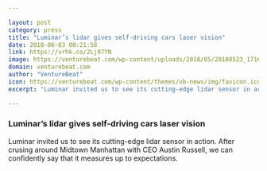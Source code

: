 ```yaml
---

layout: post
category: press
title: "Luminar’s lidar gives self-driving cars laser vision"
date: 2018-06-03 00:21:58
link: https://vrhk.co/2Lj97YN
image: https://venturebeat.com/wp-content/uploads/2018/05/20180523_171621_hdr-1.jpg?fit=4656%2C3492&strip=all
domain: venturebeat.com
author: "VentureBeat"
icon: https://venturebeat.com/wp-content/themes/vb-news/img/favicon.ico
excerpt: "Luminar invited us to see its cutting-edge lidar sensor in action. After crusing around Midtown Manhattan with CEO Austin Russell, we can confidently say that it measures up to expectations."

---
```


### Luminar’s lidar gives self-driving cars laser vision

Luminar invited us to see its cutting-edge lidar sensor in action. After crusing around Midtown Manhattan with CEO Austin Russell, we can confidently say that it measures up to expectations.